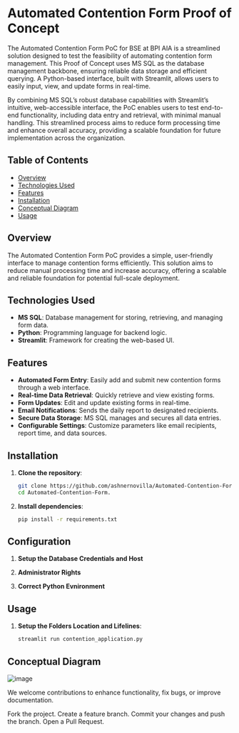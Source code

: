 # Automated Contention Form Proof of Concept
The Automated Contention Form PoC for BSE at BPI AIA is a streamlined solution designed to test the feasibility of automating contention form management. This Proof of Concept uses MS SQL as the database management backbone, ensuring reliable data storage and efficient querying. A Python-based interface, built with Streamlit, allows users to easily input, view, and update forms in real-time.

By combining MS SQL’s robust database capabilities with Streamlit’s intuitive, web-accessible interface, the PoC enables users to test end-to-end functionality, including data entry and retrieval, with minimal manual handling. This streamlined process aims to reduce form processing time and enhance overall accuracy, providing a scalable foundation for future implementation across the organization.


## Table of Contents

- [Overview](#overview)
- [Technologies Used](#technologies-used)
- [Features](#features)
- [Installation](#installation)
- [Conceptual Diagram](#conceptual-diagram)
- [Usage](#usage)

## Overview
The Automated Contention Form PoC provides a simple, user-friendly interface to manage contention forms efficiently. This solution aims to reduce manual processing time and increase accuracy, offering a scalable and reliable foundation for potential full-scale deployment.

## Technologies Used
- **MS SQL**: Database management for storing, retrieving, and managing form data.
- **Python**: Programming language for backend logic.
- **Streamlit**: Framework for creating the web-based UI.

## Features

- **Automated Form Entry**: Easily add and submit new contention forms through a web interface.
- **Real-time Data Retrieval**: Quickly retrieve and view existing forms.
- **Form Updates**: Edit and update existing forms in real-time.
- **Email Notifications**: Sends the daily report to designated recipients.
- **Secure Data Storage**: MS SQL manages and secures all data entries.
- **Configurable Settings**: Customize parameters like email recipients, report time, and data sources.


## Installation

1. **Clone the repository**:
   ```bash
   git clone https://github.com/ashnernovilla/Automated-Contention-Form.git
   cd Automated-Contention-Form.

2. **Install dependencies**:
   ```bash
   pip install -r requirements.txt


## Configuration

1. **Setup the Database Credentials and Host**

2. **Administrator Rights**

3. **Correct Python Evnironment**

## Usage

1. **Setup the Folders Location and Lifelines**:
   ```bash
   streamlit run contention_application.py


## Conceptual Diagram
![image](https://github.com/user-attachments/assets/cffcc0c3-449e-466a-971e-6b842257076a)



We welcome contributions to enhance functionality, fix bugs, or improve documentation.

Fork the project.
Create a feature branch.
Commit your changes and push the branch.
Open a Pull Request.


